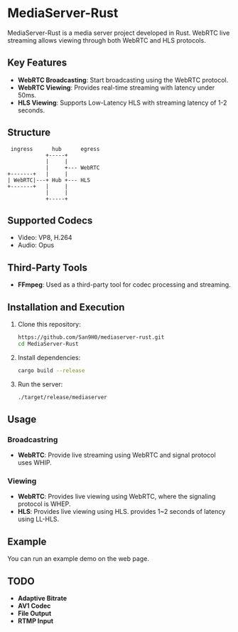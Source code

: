 # MediaServer-Rust

MediaServer-Rust is a media server project developed in Rust. 
WebRTC live streaming allows viewing through both WebRTC and HLS protocols.

## Key Features

- **WebRTC Broadcasting**: Start broadcasting using the WebRTC protocol.
- **WebRTC Viewing**: Provides real-time streaming with latency under 50ms.
- **HLS Viewing**: Supports Low-Latency HLS with streaming latency of 1-2 seconds.

## Structure
```
 ingress      hub      egress
            +-----+
            |     |
            |     +--- WebRTC
+-------+   |     |
| WebRTC|---+ Hub +--- HLS
+-------+   |     |
            |     |
            +-----+
```

## Supported Codecs

- Video: VP8, H.264
- Audio: Opus

## Third-Party Tools

- **FFmpeg**: Used as a third-party tool for codec processing and streaming.

## Installation and Execution

1. Clone this repository:
   ```bash
   https://github.com/San9H0/mediaserver-rust.git
   cd MediaServer-Rust
   ```

2. Install dependencies:
   ```bash
   cargo build --release
   ```

3. Run the server:
   ```bash
   ./target/release/mediaserver
   ```

## Usage

### Broadcastring
- **WebRTC**: Provide live streaming using WebRTC and signal protocol uses WHIP.

### Viewing
- **WebRTC**: Provides live viewing using WebRTC, where the signaling protocol is WHEP.
- **HLS**: Provides live viewing using HLS. provides 1~2 seconds of latency using LL-HLS.


## Example

You can run an example demo on the web page.

## TODO
- **Adaptive Bitrate**
- **AV1 Codec**
- **File Output**
- **RTMP Input**